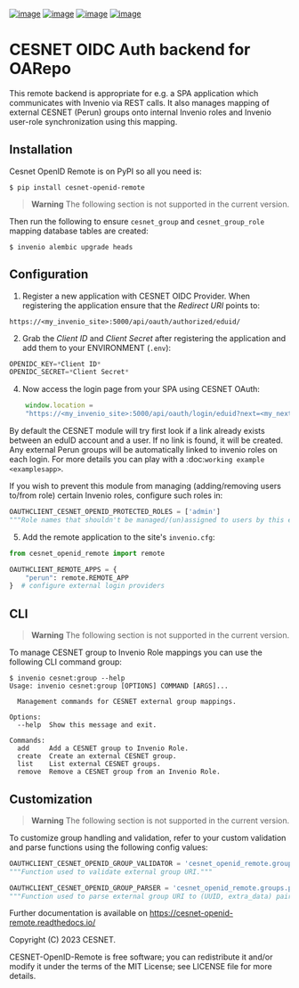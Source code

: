 [![image][0]][1]
[![image][2]][3]
[![image][4]][5]
[![image][6]][7]

  [0]: https://github.com/oarepo/cesnet-openid-remote/workflows/CI/badge.svg
  [1]: https://github.com/oarepo/cesnet-openid-remote/actions?query=workflow%3ACI
  [2]: https://img.shields.io/github/tag/oarepo/cesnet-openid-remote.svg
  [3]: https://github.com/oarepo/cesnet-openid-remote/releases
  [4]: https://img.shields.io/pypi/dm/cesnet-openid-remote.svg
  [5]: https://pypi.python.org/pypi/cesnet-openid-remote
  [6]: https://img.shields.io/github/license/oarepo/cesnet-openid-remote.svg
  [7]: https://github.com/oarepo/cesnet-openid-remote/blob/master/LICENSE


# CESNET OIDC Auth backend for OARepo

This remote backend is appropriate for e.g. a SPA application which communicates
with Invenio via REST calls. It also manages mapping of external CESNET (Perun) groups
onto internal Invenio roles and Invenio user-role synchronization using this mapping.

## Installation

Cesnet OpenID Remote is on PyPI so all you need is:

``` console
$ pip install cesnet-openid-remote
```

> **Warning**
> The following section is not supported in the current version.

Then run the following to ensure `cesnet_group` and `cesnet_group_role` mapping database tables
are created:
```console
$ invenio alembic upgrade heads
```

## Configuration

1. Register a new application with CESNET OIDC Provider. When registering the
   application ensure that the *Redirect URI* points to:
```url
https://<my_invenio_site>:5000/api/oauth/authorized/eduid/
```
2. Grab the *Client ID* and *Client Secret* after registering the application
   and add them to your ENVIRONMENT (`.env`):
```python
OPENIDC_KEY=*Client ID*
OPENIDC_SECRET=*Client Secret*
```
4. Now access the login page from your SPA using CESNET OAuth:
```javascript
    window.location =
    "https://<my_invenio_site>:5000/api/oauth/login/eduid?next=<my_next_page>";
```
By default the CESNET module will try first look if a link already exists
between an eduID account and a user. If no link is found, it will be created.
Any external Perun groups will be automatically linked to invenio roles on
each login.
For more details you can play with a :doc:`working example <examplesapp>`.

If you wish to prevent this module from managing (adding/removing users to/from role)
certain Invenio roles, configure such roles in:

```python
OAUTHCLIENT_CESNET_OPENID_PROTECTED_ROLES = ['admin']
"""Role names that shouldn't be managed/(un)assigned to users by this extension."""
```

5. Add the remote application to the site's `invenio.cfg`:

```py
from cesnet_openid_remote import remote

OAUTHCLIENT_REMOTE_APPS = {
    "perun": remote.REMOTE_APP
}  # configure external login providers
```

## CLI

> **Warning**
> The following section is not supported in the current version.

To manage CESNET group to Invenio Role mappings you can use the following CLI command group:
```
$ invenio cesnet:group --help
Usage: invenio cesnet:group [OPTIONS] COMMAND [ARGS]...

  Management commands for CESNET external group mappings.

Options:
  --help  Show this message and exit.

Commands:
  add     Add a CESNET group to Invenio Role.
  create  Create an external CESNET group.
  list    List external CESNET groups.
  remove  Remove a CESNET group from an Invenio Role.
```

## Customization

> **Warning**
> The following section is not supported in the current version.

To customize group handling and validation, refer to your custom validation and parse
functions using the following config values:

````python
OAUTHCLIENT_CESNET_OPENID_GROUP_VALIDATOR = 'cesnet_openid_remote.groups.validate_group_uri'
"""Function used to validate external group URI."""

OAUTHCLIENT_CESNET_OPENID_GROUP_PARSER = 'cesnet_openid_remote.groups.parse_group_uri'
"""Function used to parse external group URI to (UUID, extra_data) pair."""
````

Further documentation is available on
https://cesnet-openid-remote.readthedocs.io/

Copyright (C) 2023 CESNET.

CESNET-OpenID-Remote is free software; you can redistribute it and/or
modify it under the terms of the MIT License; see LICENSE file for more
details.
